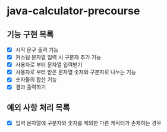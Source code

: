 # java-calculator-precourse

## 기능 구현 목록
- [X] 시작 문구 출력 기능
- [X] 커스텀 문자열 입력 시 구분자 추가 기능
- [x] 사용자로 부터 문자열 입력받기
- [X] 사용자로 부터 받은 문자열 숫자와 구분자로 나누는 기능
- [X] 숫자들의 합산 기능
- [X] 결과 출력하기

## 예외 사항 처리 목록
- [X] 입력 문자열에 구분자와 숫자를 제외한 다른 캐릭터가 존재하는 경우